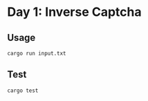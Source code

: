 # Day 1: Inverse Captcha

## Usage

```shell
cargo run input.txt
```

## Test

```shell
cargo test
```